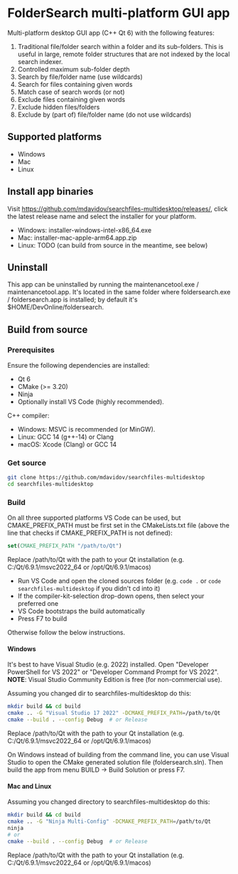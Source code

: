 # FolderSearch multi-platform GUI app

Multi-platform desktop GUI app (C++ Qt 6) with the following features:

1. Traditional file/folder search within a folder and its sub-folders.
   This is useful in large, remote folder structures that are not indexed
   by the local search indexer.
1. Controlled maximum sub-folder depth
1. Search by file/folder name (use wildcards)
1. Search for files containing given words
1. Match case of search words (or not)
1. Exclude files containing given words
1. Exclude hidden files/folders
1. Exclude by (part of) file/folder name (do not use wildcards)

## Supported platforms

* Windows
* Mac
* Linux

## Install app binaries

Visit https://github.com/mdavidov/searchfiles-multidesktop/releases/,
click the latest release name and select the installer for your platform.

* Windows: installer-windows-intel-x86_64.exe
* Mac: installer-mac-apple-arm64.app.zip
* Linux: TODO (can build from source in the meantime, see below)

## Uninstall

This app can be uninstalled by running the maintenancetool.exe / maintenancetool.app.
It's located in the same folder where foldersearch.exe / foldersearch.app is installed;
by default it's $HOME/DevOnline/foldersearch.

## Build from source

### Prerequisites

Ensure the following dependencies are installed:

* Qt 6
* CMake (>= 3.20)
* Ninja
* Optionally install VS Code (highly recommended).

C++ compiler:

* Windows: MSVC is recommended (or MinGW).
* Linux: GCC 14 (g++-14) or Clang
* macOS: Xcode (Clang) or GCC 14

### Get source

```bash
git clone https://github.com/mdavidov/searchfiles-multidesktop
cd searchfiles-multidesktop
```

### Build

On all three supported platforms VS Code can be used, but CMAKE_PREFIX_PATH
must be first set in the CMakeLists.txt file (above the line that checks
if CMAKE_PREFIX_PATH is not defined):

```cmake
set(CMAKE_PREFIX_PATH "/path/to/Qt")
```

Replace /path/to/Qt with the path to your Qt installation
(e.g. C:/Qt/6.9.1/msvc2022_64 or /opt/Qt/6.9.1/macos)

* Run VS Code and open the cloned sources folder (e.g. ```code .``` or ```code searchfiles-multidesktop``` if you didn't cd into it)
* If the compiler-kit-selection drop-down opens, then select your preferred one
* VS Code bootstraps the build automatically
* Press F7 to build

Otherwise follow the below instructions.

#### Windows

It's best to have Visual Studio (e.g. 2022) installed.
Open "Developer PowerShell for VS 2022" or "Developer Command Prompt for VS 2022".
__NOTE__: Visual Studio Community Edition is free (for non-commercial use).

Assuming you changed dir to searchfiles-multidesktop do this:

```bash
mkdir build && cd build
cmake .. -G "Visual Studio 17 2022" -DCMAKE_PREFIX_PATH=/path/to/Qt
cmake --build . --config Debug  # or Release
```

Replace /path/to/Qt with the path to your Qt installation
(e.g. C:/Qt/6.9.1/msvc2022_64 or /opt/Qt/6.9.1/macos)

On Windows instead of building from the command line,
you can use Visual Studio to open the CMake generated
solution file (foldersearch.sln). Then build the app from
menu BUILD -> Build Solution or press F7.

#### Mac and Linux

Assuming you changed directory to searchfiles-multidesktop do this:

```bash
mkdir build && cd build
cmake .. -G "Ninja Multi-Config" -DCMAKE_PREFIX_PATH=/path/to/Qt
ninja
# or
cmake --build . --config Debug  # or Release
```

Replace /path/to/Qt with the path to your Qt installation
(e.g. C:/Qt/6.9.1/msvc2022_64 or /opt/Qt/6.9.1/macos)
